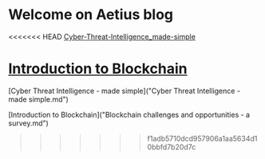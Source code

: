 # Welcome on Aetius blog

<<<<<<< HEAD
[Cyber-Threat-Intelligence_made-simple](Cyber-Threat-Intelligence_made-simple)

[Introduction to Blockchain](Blockchain_challenges_and_opportunities_a-survey.md)
=======
[Cyber Threat Intelligence - made simple]("Cyber Threat Intelligence - made simple.md")

[Introduction to Blockchain]("Blockchain challenges and opportunities - a survey.md")
>>>>>>> f1adb5710dcd957906a1aa5634d10bbfd7b20d7c

